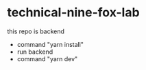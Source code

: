 # technical-nine-fox-lab

this repo is backend 

- command "yarn install"
- run backend 
- command "yarn dev"
